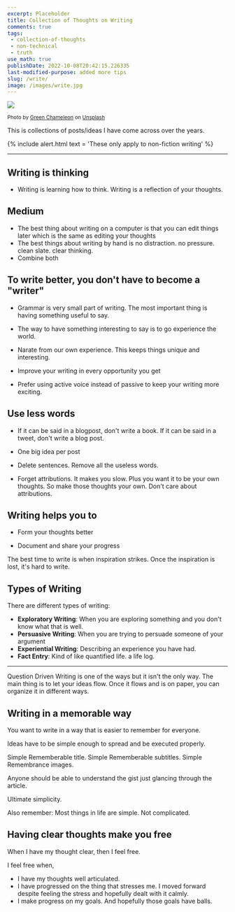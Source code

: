 ```yaml
---
excerpt: Placeholder 
title: Collection of Thoughts on Writing
comments: true
tags:
 - collection-of-thoughts
 - non-technical
 - truth
use_math: true
publishDate: 2022-10-08T20:42:15.226335
last-modified-purpose: added more tips
slug: /write/
image: /images/write.jpg
---
```


![](/images/write.jpg)

<sup>Photo by <a href="https://unsplash.com/@craftedbygc?utm_source=unsplash&amp;utm_medium=referral&amp;utm_content=creditCopyText">Green Chameleon</a> on <a href="https://unsplash.com/s/photos/write?utm_source=unsplash&amp;utm_medium=referral&amp;utm_content=creditCopyText">Unsplash</a></sup>

This is collections of posts/ideas I have come across over the years.

{% include alert.html text = 'These only apply to non-fiction writing' %}

***

## Writing is thinking

- Writing is learning how to think. Writing is a reflection of your thoughts.

## Medium

- The best thing about writing on a computer is that you can edit things later which is the same as editing your thoughts
- The best things about writing by hand is no distraction. no pressure. clean slate. clear thinking.
- Combine both

## To write better, you don't have to become a "writer"

- Grammar is very small part of writing. The most important thing is having something useful to say.

- The way to have something interesting to say is to go experience the world.

- Narate from our own experience. This keeps things unique and interesting.

- Improve your writing in every opportunity you get

- Prefer using active voice instead of passive to keep your writing more exciting.

## Use less words

- If it can be said in a blogpost, don't write a book. If it can be said in a tweet, don't write a blog post.

- One big idea per post

- Delete sentences. Remove all the useless words. 

- Forget attributions. It makes you slow. Plus you want it to be your own thoughts. So make those thoughts your own. Don't care about attributions. 

## Writing helps you to 

- Form your thoughts better
  
- Document and share your progress

The best time to write is when inspiration strikes. Once the inspiration is lost, it's hard to write.

## Types of Writing

There are different types of writing:
- **Exploratory Writing**: When you are exploring something and you don't know what that is well.
- **Persuasive Writing**: When you are trying to persuade someone of your argument
- **Experiential Writing**: Describing an experience you have had.
- **Fact Entry**: Kind of like quantified life. a life log.
***

Question Driven Writing is one of the ways but it isn't the only way. The main thing is to let your ideas flow. Once it flows and is on paper, you can organize it in different ways.

## Writing in a memorable way

You want to write in a way that is easier to remember for everyone.

Ideas have to be simple enough to spread and be executed properly.

Simple Rememberable title.
Simple Rememberable subtitles.
Simple Remembrance images.

Anyone should be able to understand the gist just glancing through the article.

Ultimate simplicity.

Also remember: Most things in life are simple. Not complicated.

## Having clear thoughts make you free

When I have my thought clear, then I feel free.

I feel free when,
- I have my thoughts well articulated.
- I have progressed on the thing that stresses me. I moved forward despite feeling the stress and hopefully dealt with it calmly.
- I make progress on my goals. And hopefully those goals have balls.
